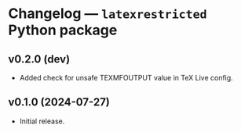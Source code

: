 # Changelog — `latexrestricted` Python package


## v0.2.0 (dev)

*  Added check for unsafe TEXMFOUTPUT value in TeX Live config.


## v0.1.0 (2024-07-27)

*  Initial release.
